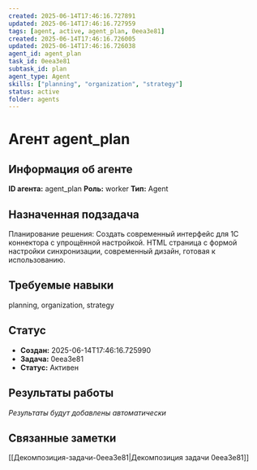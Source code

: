 ```yaml
---
created: 2025-06-14T17:46:16.727891
updated: 2025-06-14T17:46:16.727959
tags: [agent, active, agent_plan, 0eea3e81]
created: 2025-06-14T17:46:16.726005
updated: 2025-06-14T17:46:16.726038
agent_id: agent_plan
task_id: 0eea3e81
subtask_id: plan
agent_type: Agent
skills: ["planning", "organization", "strategy"]
status: active
folder: agents
---
```


# Агент agent_plan

## Информация об агенте

**ID агента:** agent_plan
**Роль:** worker
**Тип:** Agent

## Назначенная подзадача
Планирование решения: Создать современный интерфейс для 1C коннектора с упрощённой настройкой. HTML страница с формой настройки синхронизации, современный дизайн, готовая к использованию.

## Требуемые навыки
planning, organization, strategy

## Статус
- **Создан:** 2025-06-14T17:46:16.725990
- **Задача:** 0eea3e81
- **Статус:** Активен

## Результаты работы
*Результаты будут добавлены автоматически*

## Связанные заметки

[[Декомпозиция-задачи-0eea3e81|Декомпозиция задачи 0eea3e81]]